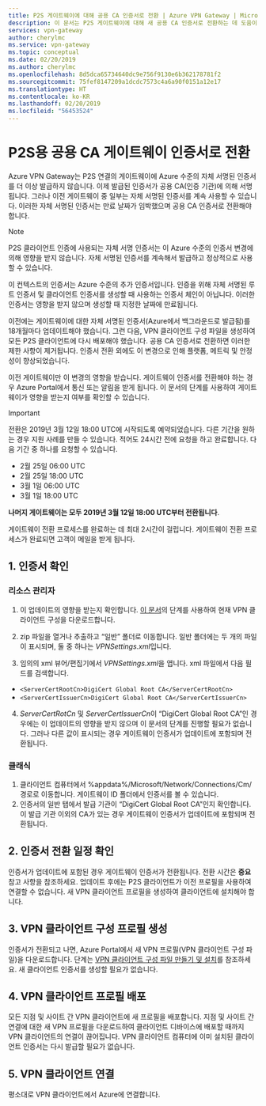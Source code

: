 ```yaml
---
title: P2S 게이트웨이에 대해 공용 CA 인증서로 전환 | Azure VPN Gateway | Microsoft Docs
description: 이 문서는 P2S 게이트웨이에 대해 새 공용 CA 인증서로 전환하는 데 도움이 됩니다.
services: vpn-gateway
author: cherylmc
ms.service: vpn-gateway
ms.topic: conceptual
ms.date: 02/20/2019
ms.author: cherylmc
ms.openlocfilehash: 8d5dca65734640dc9e756f9130e6b362178781f2
ms.sourcegitcommit: 75fef8147209a1dcdc7573c4a6a90f0151a12e17
ms.translationtype: HT
ms.contentlocale: ko-KR
ms.lasthandoff: 02/20/2019
ms.locfileid: "56453524"
---
```

# <a name="transition-to-a-public-ca-gateway-certificate-for-p2s"></a>P2S용 공용 CA 게이트웨이 인증서로 전환

Azure VPN Gateway는 P2S 연결의 게이트웨이에 Azure 수준의 자체 서명된 인증서를 더 이상 발급하지 않습니다. 이제 발급된 인증서가 공용 CA(인증 기관)에 의해 서명됩니다. 그러나 이전 게이트웨이 중 일부는 자체 서명된 인증서를 계속 사용할 수 있습니다. 이러한 자체 서명된 인증서는 만료 날짜가 임박했으며 공용 CA 인증서로 전환해야 합니다.

>[!NOTE]
> P2S 클라이언트 인증에 사용되는 자체 서명 인증서는 이 Azure 수준의 인증서 변경에 의해 영향을 받지 않습니다. 자체 서명된 인증서를 계속해서 발급하고 정상적으로 사용할 수 있습니다.
>

이 컨텍스트의 인증서는 Azure 수준의 추가 인증서입니다. 인증을 위해 자체 서명된 루트 인증서 및 클라이언트 인증서를 생성할 때 사용하는 인증서 체인이 아닙니다. 이러한 인증서는 영향을 받지 않으며 생성할 때 지정한 날짜에 만료됩니다.

이전에는 게이트웨이에 대한 자체 서명된 인증서(Azure에서 백그라운드로 발급됨)를 18개월마다 업데이트해야 했습니다. 그런 다음, VPN 클라이언트 구성 파일을 생성하여 모든 P2S 클라이언트에 다시 배포해야 했습니다. 공용 CA 인증서로 전환하면 이러한 제한 사항이 제거됩니다. 인증서 전환 외에도 이 변경으로 인해 플랫폼, 메트릭 및 안정성이 향상되었습니다.

이전 게이트웨이만 이 변경의 영향을 받습니다. 게이트웨이 인증서를 전환해야 하는 경우 Azure Portal에서 통신 또는 알림을 받게 됩니다. 이 문서의 단계를 사용하여 게이트웨이가 영향을 받는지 여부를 확인할 수 있습니다.

> [!IMPORTANT]
> 전환은 2019년 3월 12일 18:00 UTC에 시작되도록 예약되었습니다. 다른 기간을 원하는 경우 지원 사례를 만들 수 있습니다. 적어도 24시간 전에 요청을 하고 완료합니다.  다음 기간 중 하나를 요청할 수 있습니다.
>
> * 2월 25일 06:00 UTC
> * 2월 25일 18:00 UTC
> * 3월 1일 06:00 UTC
> * 3월 1일 18:00 UTC
>
> **나머지 게이트웨이는 모두 2019년 3월 12일 18:00 UTC부터 전환됩니다**.
>
> 게이트웨이 전환 프로세스를 완료하는 데 최대 2시간이 걸립니다. 게이트웨이 전환 프로세스가 완료되면 고객이 메일을 받게 됩니다.
> 

## <a name="1-verify-your-certificate"></a>1. 인증서 확인

### <a name="resource-manager"></a>리소스 관리자

1. 이 업데이트의 영향을 받는지 확인합니다. [이 문서](point-to-site-vpn-client-configuration-azure-cert.md)의 단계를 사용하여 현재 VPN 클라이언트 구성을 다운로드합니다.

2. zip 파일을 열거나 추출하고 “일반” 폴더로 이동합니다. 일반 폴더에는 두 개의 파일이 표시되며, 둘 중 하나는 *VPNSettings.xml*입니다.
3. 임의의 xml 뷰어/편집기에서 *VPNSettings.xml*을 엽니다. xml 파일에서 다음 필드를 검색합니다.

  * `<ServerCertRootCn>DigiCert Global Root CA</ServerCertRootCn>`
  * `<ServerCertIssuerCn>DigiCert Global Root CA</ServerCertIssuerCn>`
4. *ServerCertRotCn* 및 *ServerCertIssuerCn*이 “DigiCert Global Root CA”인 경우에는 이 업데이트의 영향을 받지 않으며 이 문서의 단계를 진행할 필요가 없습니다. 그러나 다른 값이 표시되는 경우 게이트웨이 인증서가 업데이트에 포함되며 전환됩니다.

### <a name="classic"></a>클래식

1. 클라이언트 컴퓨터에서 %appdata%/Microsoft/Network/Connections/Cm/<gatewayID> 경로로 이동합니다. 게이트웨이 ID 폴더에서 인증서를 볼 수 있습니다.
2. 인증서의 일반 탭에서 발급 기관이 “DigiCert Global Root CA”인지 확인합니다. 이 발급 기관 이외의 CA가 있는 경우 게이트웨이 인증서가 업데이트에 포함되며 전환됩니다.

## <a name="2-check-certificate-transition-schedule"></a>2. 인증서 전환 일정 확인

인증서가 업데이트에 포함된 경우 게이트웨이 인증서가 전환됩니다. 전환 시간은 **중요** 참고 사항을 참조하세요. 업데이트 후에는 P2S 클라이언트가 이전 프로필을 사용하여 연결할 수 없습니다. 새 VPN 클라이언트 프로필을 생성하여 클라이언트에 설치해야 합니다.

## <a name="3-generate-vpn-client-configuration-profile"></a>3. VPN 클라이언트 구성 프로필 생성

인증서가 전환되고 나면, Azure Portal에서 새 VPN 프로필(VPN 클라이언트 구성 파일)을 다운로드합니다. 단계는 [VPN 클라이언트 구성 파일 만들기 및 설치](point-to-site-vpn-client-configuration-azure-cert.md)를 참조하세요. 새 클라이언트 인증서를 생성할 필요가 없습니다.

## <a name="4-deploy-vpn-client-profile"></a>4. VPN 클라이언트 프로필 배포

모든 지점 및 사이트 간 VPN 클라이언트에 새 프로필을 배포합니다. 지점 및 사이트 간 연결에 대한 새 VPN 프로필을 다운로드하여 클라이언트 디바이스에 배포할 때까지 VPN 클라이언트의 연결이 끊어집니다. VPN 클라이언트 컴퓨터에 이미 설치된 클라이언트 인증서는 다시 발급할 필요가 없습니다.

## <a name="5-connect-the-vpn-client"></a>5. VPN 클라이언트 연결

평소대로 VPN 클라이언트에서 Azure에 연결합니다.
